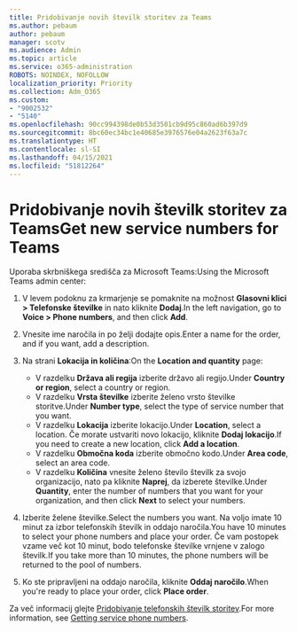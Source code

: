```yaml
---
title: Pridobivanje novih številk storitev za Teams
ms.author: pebaum
author: pebaum
manager: scotv
ms.audience: Admin
ms.topic: article
ms.service: o365-administration
ROBOTS: NOINDEX, NOFOLLOW
localization_priority: Priority
ms.collection: Adm_O365
ms.custom:
- "9002532"
- "5140"
ms.openlocfilehash: 90cc994398de0b53d3501cb9d95c860ad6b397d9
ms.sourcegitcommit: 8bc60ec34bc1e40685e3976576e04a2623f63a7c
ms.translationtype: HT
ms.contentlocale: sl-SI
ms.lasthandoff: 04/15/2021
ms.locfileid: "51812264"
---
```

# <a name="get-new-service-numbers-for-teams"></a><span data-ttu-id="5fe99-102">Pridobivanje novih številk storitev za Teams</span><span class="sxs-lookup"><span data-stu-id="5fe99-102">Get new service numbers for Teams</span></span>

<span data-ttu-id="5fe99-103">Uporaba skrbniškega središča za Microsoft Teams:</span><span class="sxs-lookup"><span data-stu-id="5fe99-103">Using the Microsoft Teams admin center:</span></span>

1. <span data-ttu-id="5fe99-104">V levem podoknu za krmarjenje se pomaknite na možnost **Glasovni klici > Telefonske številke** in nato kliknite **Dodaj**.</span><span class="sxs-lookup"><span data-stu-id="5fe99-104">In the left navigation, go to **Voice > Phone numbers**, and then click **Add**.</span></span>
2. <span data-ttu-id="5fe99-105">Vnesite ime naročila in po želji dodajte opis.</span><span class="sxs-lookup"><span data-stu-id="5fe99-105">Enter a name for the order, and if you want, add a description.</span></span>
3. <span data-ttu-id="5fe99-106">Na strani **Lokacija in količina**:</span><span class="sxs-lookup"><span data-stu-id="5fe99-106">On the **Location and quantity** page:</span></span>

    - <span data-ttu-id="5fe99-107">V razdelku **Država ali regija** izberite državo ali regijo.</span><span class="sxs-lookup"><span data-stu-id="5fe99-107">Under **Country or region**, select a country or region.</span></span>
    - <span data-ttu-id="5fe99-108">V razdelku **Vrsta številke** izberite želeno vrsto številke storitve.</span><span class="sxs-lookup"><span data-stu-id="5fe99-108">Under **Number type**, select the type of service number that you want.</span></span>
    - <span data-ttu-id="5fe99-109">V razdelku **Lokacija** izberite lokacijo.</span><span class="sxs-lookup"><span data-stu-id="5fe99-109">Under **Location**, select a location.</span></span> <span data-ttu-id="5fe99-110">Če morate ustvariti novo lokacijo, kliknite **Dodaj lokacijo**.</span><span class="sxs-lookup"><span data-stu-id="5fe99-110">If you need to create a new location, click **Add a location**.</span></span>
    - <span data-ttu-id="5fe99-111">V razdelku **Območna koda** izberite območno kodo.</span><span class="sxs-lookup"><span data-stu-id="5fe99-111">Under **Area code**, select an area code.</span></span>
    - <span data-ttu-id="5fe99-112">V razdelku **Količina** vnesite želeno število številk za svojo organizacijo, nato pa kliknite **Naprej**, da izberete številke.</span><span class="sxs-lookup"><span data-stu-id="5fe99-112">Under **Quantity**, enter the number of numbers that you want for your organization, and then click **Next** to select your numbers.</span></span>
    
4. <span data-ttu-id="5fe99-113">Izberite želene številke.</span><span class="sxs-lookup"><span data-stu-id="5fe99-113">Select the numbers you want.</span></span> <span data-ttu-id="5fe99-114">Na voljo imate 10 minut za izbor telefonskih številk in oddajo naročila.</span><span class="sxs-lookup"><span data-stu-id="5fe99-114">You have 10 minutes to select your phone numbers and place your order.</span></span> <span data-ttu-id="5fe99-115">Če vam postopek vzame več kot 10 minut, bodo telefonske številke vrnjene v zalogo številk.</span><span class="sxs-lookup"><span data-stu-id="5fe99-115">If you take more than 10 minutes, the phone numbers will be returned to the pool of numbers.</span></span>
5. <span data-ttu-id="5fe99-116">Ko ste pripravljeni na oddajo naročila, kliknite **Oddaj naročilo**.</span><span class="sxs-lookup"><span data-stu-id="5fe99-116">When you're ready to place your order, click **Place order**.</span></span>

<span data-ttu-id="5fe99-117">Za več informacij glejte [Pridobivanje telefonskih številk storitev](https://docs.microsoft.com/microsoftteams/getting-service-phone-numbers).</span><span class="sxs-lookup"><span data-stu-id="5fe99-117">For more information, see [Getting service phone numbers](https://docs.microsoft.com/microsoftteams/getting-service-phone-numbers).</span></span>
